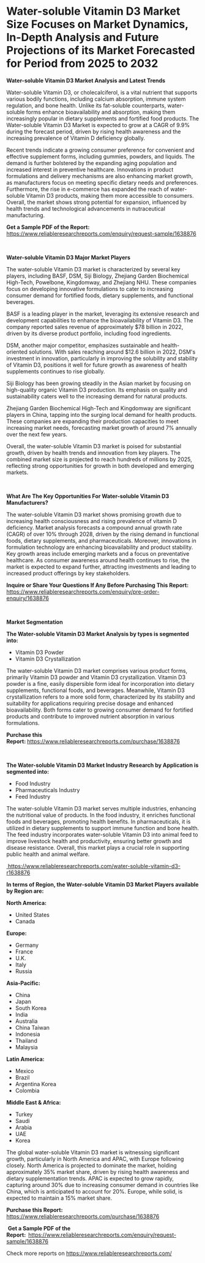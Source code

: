 <p><h1>Water-soluble Vitamin D3 Market Size Focuses on Market Dynamics, In-Depth Analysis and Future Projections of its Market Forecasted for Period from 2025 to 2032</h1></p><p><strong>Water-soluble Vitamin D3 Market Analysis and Latest Trends</strong></p>
<p><p>Water-soluble Vitamin D3, or cholecalciferol, is a vital nutrient that supports various bodily functions, including calcium absorption, immune system regulation, and bone health. Unlike its fat-soluble counterparts, water-soluble forms enhance bioavailability and absorption, making them increasingly popular in dietary supplements and fortified food products. The Water-soluble Vitamin D3 Market is expected to grow at a CAGR of 9.9% during the forecast period, driven by rising health awareness and the increasing prevalence of Vitamin D deficiency globally.</p><p>Recent trends indicate a growing consumer preference for convenient and effective supplement forms, including gummies, powders, and liquids. The demand is further bolstered by the expanding aging population and increased interest in preventive healthcare. Innovations in product formulations and delivery mechanisms are also enhancing market growth, as manufacturers focus on meeting specific dietary needs and preferences. Furthermore, the rise in e-commerce has expanded the reach of water-soluble Vitamin D3 products, making them more accessible to consumers. Overall, the market shows strong potential for expansion, influenced by health trends and technological advancements in nutraceutical manufacturing.</p></p>
<p><strong>Get a Sample PDF of the Report:&nbsp;</strong> <a href="https://www.reliableresearchreports.com/enquiry/request-sample/1638876?utm_campaign=2734&utm_medium=2&utm_source=Github&utm_content=ia&utm_term=02042025&utm_id=water-soluble-vitamin-d3">https://www.reliableresearchreports.com/enquiry/request-sample/1638876</a></p>
<p>&nbsp;</p>
<p><strong>Water-soluble Vitamin D3 Major Market Players</strong></p>
<p><p>The water-soluble Vitamin D3 market is characterized by several key players, including BASF, DSM, Siji Biology, Zhejiang Garden Biochemical High-Tech, Powelbone, Kingdomway, and Zhejiang NHU. These companies focus on developing innovative formulations to cater to increasing consumer demand for fortified foods, dietary supplements, and functional beverages.</p><p>BASF is a leading player in the market, leveraging its extensive research and development capabilities to enhance the bioavailability of Vitamin D3. The company reported sales revenue of approximately $78 billion in 2022, driven by its diverse product portfolio, including food ingredients.</p><p>DSM, another major competitor, emphasizes sustainable and health-oriented solutions. With sales reaching around $12.6 billion in 2022, DSM's investment in innovation, particularly in improving the solubility and stability of Vitamin D3, positions it well for future growth as awareness of health supplements continues to rise globally.</p><p>Siji Biology has been growing steadily in the Asian market by focusing on high-quality organic Vitamin D3 production. Its emphasis on quality and sustainability caters well to the increasing demand for natural products.</p><p>Zhejiang Garden Biochemical High-Tech and Kingdomway are significant players in China, tapping into the surging local demand for health products. These companies are expanding their production capacities to meet increasing market needs, forecasting market growth of around 7% annually over the next few years.</p><p>Overall, the water-soluble Vitamin D3 market is poised for substantial growth, driven by health trends and innovation from key players. The combined market size is projected to reach hundreds of millions by 2025, reflecting strong opportunities for growth in both developed and emerging markets.</p></p>
<p>&nbsp;</p>
<p><strong>What Are The Key Opportunities For Water-soluble Vitamin D3 Manufacturers?</strong></p>
<p><p>The water-soluble Vitamin D3 market shows promising growth due to increasing health consciousness and rising prevalence of vitamin D deficiency. Market analysis forecasts a compound annual growth rate (CAGR) of over 10% through 2028, driven by the rising demand in functional foods, dietary supplements, and pharmaceuticals. Moreover, innovations in formulation technology are enhancing bioavailability and product stability. Key growth areas include emerging markets and a focus on preventative healthcare. As consumer awareness around health continues to rise, the market is expected to expand further, attracting investments and leading to increased product offerings by key stakeholders.</p></p>
<p><strong>Inquire or Share Your Questions If Any Before Purchasing This Report:</strong> <a href="https://www.reliableresearchreports.com/enquiry/pre-order-enquiry/1638876?utm_campaign=2734&utm_medium=2&utm_source=Github&utm_content=ia&utm_term=02042025&utm_id=water-soluble-vitamin-d3">https://www.reliableresearchreports.com/enquiry/pre-order-enquiry/1638876</a></p>
<p>&nbsp;</p>
<p><strong>Market Segmentation</strong></p>
<p><strong>The Water-soluble Vitamin D3 Market Analysis by types is segmented into:</strong></p>
<p><ul><li>Vitamin D3 Powder</li><li>Vitamin D3 Crystallization</li></ul></p>
<p><p>The water-soluble Vitamin D3 market comprises various product forms, primarily Vitamin D3 powder and Vitamin D3 crystallization. Vitamin D3 powder is a fine, easily dispersible form ideal for incorporation into dietary supplements, functional foods, and beverages. Meanwhile, Vitamin D3 crystallization refers to a more solid form, characterized by its stability and suitability for applications requiring precise dosage and enhanced bioavailability. Both forms cater to growing consumer demand for fortified products and contribute to improved nutrient absorption in various formulations.</p></p>
<p><strong>Purchase this Report:&nbsp;</strong><a href="https://www.reliableresearchreports.com/purchase/1638876?utm_campaign=2734&utm_medium=2&utm_source=Github&utm_content=ia&utm_term=02042025&utm_id=water-soluble-vitamin-d3">https://www.reliableresearchreports.com/purchase/1638876</a></p>
<p>&nbsp;</p>
<p><strong>The Water-soluble Vitamin D3 Market Industry Research by Application is segmented into:</strong></p>
<p><ul><li>Food Industry</li><li>Pharmaceuticals Industry</li><li>Feed Industry</li></ul></p>
<p><p>The water-soluble Vitamin D3 market serves multiple industries, enhancing the nutritional value of products. In the food industry, it enriches functional foods and beverages, promoting health benefits. In pharmaceuticals, it is utilized in dietary supplements to support immune function and bone health. The feed industry incorporates water-soluble Vitamin D3 into animal feed to improve livestock health and productivity, ensuring better growth and disease resistance. Overall, this market plays a crucial role in supporting public health and animal welfare.</p></p>
<p><a href="https://www.reliableresearchreports.com/water-soluble-vitamin-d3-r1638876?utm_campaign=2734&utm_medium=2&utm_source=Github&utm_content=ia&utm_term=02042025&utm_id=water-soluble-vitamin-d3">&nbsp;https://www.reliableresearchreports.com/water-soluble-vitamin-d3-r1638876</a></p>
<p><strong>In terms of Region, the Water-soluble Vitamin D3 Market Players available by Region are:</strong></p>
<p>
    <p> <strong> North America: </strong>
        <ul>
            <li>United States</li>
            <li>Canada</li>
        </ul>
        </p> 
    <p> <strong> Europe: </strong>
        <ul>
            <li>Germany</li>
            <li>France</li>
            <li>U.K.</li>
            <li>Italy</li>
            <li>Russia</li>
        </ul>
        </p> 
    <p> <strong> Asia-Pacific: </strong>
        <ul>
            <li>China</li>
            <li>Japan</li>
            <li>South Korea</li>
            <li>India</li>
            <li>Australia</li>
            <li>China Taiwan</li>
            <li>Indonesia</li>
            <li>Thailand</li>
            <li>Malaysia</li>
        </ul>
        </p> 
    <p> <strong> Latin America: </strong>
        <ul>
            <li>Mexico</li>
            <li>Brazil</li>
            <li>Argentina Korea</li>
            <li>Colombia</li>
        </ul>
        </p> 
    <p> <strong> Middle East & Africa: </strong>
        <ul>
            <li>Turkey</li>
            <li>Saudi</li>
            <li>Arabia</li>
            <li>UAE</li>
            <li>Korea</li>
        </ul>
    </p>
    </p>
<p><p>The global water-soluble Vitamin D3 market is witnessing significant growth, particularly in North America and APAC, with Europe following closely. North America is projected to dominate the market, holding approximately 35% market share, driven by rising health awareness and dietary supplementation trends. APAC is expected to grow rapidly, capturing around 30% due to increasing consumer demand in countries like China, which is anticipated to account for 20%. Europe, while solid, is expected to maintain a 15% market share.</p></p>
<p><strong>Purchase this Report: </strong><a href="https://www.reliableresearchreports.com/purchase/1638876?utm_campaign=2734&utm_medium=2&utm_source=Github&utm_content=ia&utm_term=02042025&utm_id=water-soluble-vitamin-d3">https://www.reliableresearchreports.com/purchase/1638876</a></p>
<p>&nbsp;<strong>Get a Sample PDF of the Report:&nbsp;&nbsp;</strong><a href="https://www.reliableresearchreports.com/enquiry/request-sample/1638876?utm_campaign=2734&utm_medium=2&utm_source=Github&utm_content=ia&utm_term=02042025&utm_id=water-soluble-vitamin-d3">https://www.reliableresearchreports.com/enquiry/request-sample/1638876</a></p>
<p><strong></strong></p>
<p>Check more reports on <a href="https://www.reliableresearchreports.com/?utm_campaign=2734&utm_medium=2&utm_source=Github&utm_content=ia&utm_term=02042025&utm_id=water-soluble-vitamin-d3">https://www.reliableresearchreports.com/</a></p>